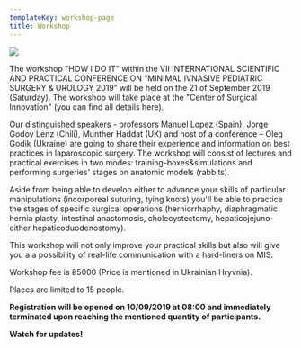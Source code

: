 ```yaml
---
templateKey: workshop-page
title: Workshop
---
```

![](/img/laparoscopic-trainer-box-surgery-practicing-surgical-training1.jpg)

The workshop "HOW I DO IT" within the VII INTERNATIONAL SCIENTIFIC AND PRACTICAL CONFERENCE ON “MINIMAL IVNASIVE PEDIATRIC SURGERY & UROLOGY 2019” will be held on the 21 of September 2019 (Saturday). The workshop will take place at the "Center of Surgical Innovation" (you can find all details here).

Our distinguished speakers - professors Manuel Lopez (Spain), Jorge Godoy Lenz  (Chili), Munther Haddat (UK) and host of a conference – Oleg Godik (Ukraine) are going to share their experience and information on best practices in laparoscopic surgery. The workshop will consist of lectures and practical exercises in two modes: training-boxes&simulations and performing surgeries' stages on anatomic models (rabbits).

Aside from being able to develop either to advance your skills of particular manipulations (incorporeal suturing, tying knots) you'll be able to practice the stages of specific surgical operations (herniorrhaphy, diaphragmatic hernia plasty, intestinal anastomosis, cholecystectomy, hepaticojejuno- either hepaticoduodenostomy).

This workshop will not only improve your practical skills but also will give you a   a possibility  of real-life communication with a hard-liners on MIS.

Workshop fee is ₴5000  (Price is mentioned in Ukrainian Hryvnia).

Places are limited to 15 people.

**Registration will be opened on 10/09/2019 at 08:00 and immediately terminated upon reaching the mentioned quantity of participants.** 

**Watch for updates!**
